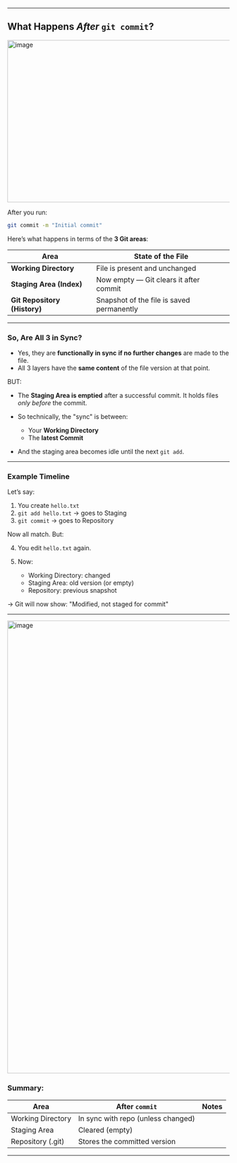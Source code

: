 
---

##  What Happens *After* `git commit`?

<img width="979" height="367" alt="image" src="https://github.com/user-attachments/assets/494e98b4-4f73-4c13-a204-60d2e2cda40b" />


After you run:

```bash
git commit -m "Initial commit"
```

Here’s what happens in terms of the **3 Git areas**:

| Area                         | State of the File                           |
| ---------------------------- | ------------------------------------------- |
| **Working Directory**        |  File is present and unchanged             |
| **Staging Area (Index)**     |  Now empty — Git clears it after commit    |
| **Git Repository (History)** |  Snapshot of the file is saved permanently |

---

###  So, Are All 3 in Sync?

* Yes, they are **functionally in sync** **if no further changes** are made to the file.
* All 3 layers have the **same content** of the file version at that point.

BUT:

* The **Staging Area is emptied** after a successful commit. It holds files *only before* the commit.
* So technically, the "sync" is between:

  * Your **Working Directory**
  * The **latest Commit**
* And the staging area becomes idle until the next `git add`.

---

###  Example Timeline

Let’s say:

1. You create `hello.txt`
2. `git add hello.txt` → goes to Staging
3. `git commit` → goes to Repository

Now all match. But:

4. You edit `hello.txt` again.
5. Now:

   * Working Directory:  changed
   * Staging Area:  old version (or empty)
   * Repository:  previous snapshot

→ Git will now show: "Modified, not staged for commit"

---

<img width="1536" height="1024" alt="image" src="https://github.com/user-attachments/assets/5c80cc91-9969-46b5-a1f7-53cd9b10dc77" />


###  Summary:

| Area              | After `commit`                       | Notes |
| ----------------- | ------------------------------------ | ----- |
| Working Directory |  In sync with repo (unless changed) |       |
| Staging Area      |  Cleared (empty)                    |       |
| Repository (.git) |  Stores the committed version       |       |

---

